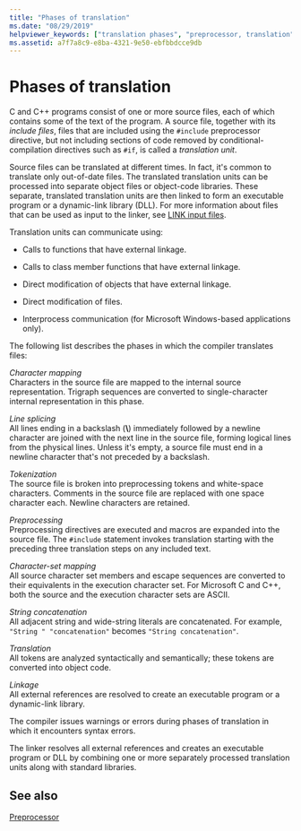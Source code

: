 ```yaml
---
title: "Phases of translation"
ms.date: "08/29/2019"
helpviewer_keywords: ["translation phases", "preprocessor, translation", "translation, compiler process", "preprocessor", "file translation [C++], compiler process", "files [C++], translation"]
ms.assetid: a7f7a8c9-e8ba-4321-9e50-ebfbbdcce9db
---
```

# Phases of translation

C and C++ programs consist of one or more source files, each of which contains some of the text of the program. A source file, together with its *include files*, files that are included using the `#include` preprocessor directive, but not including sections of code removed by conditional-compilation directives such as `#if`, is called a *translation unit*.

Source files can be translated at different times. In fact, it's common to translate only out-of-date files. The translated translation units can be processed into separate object files or object-code libraries. These separate, translated translation units are then linked to form an executable program or a dynamic-link library (DLL). For more information about files that can be used as input to the linker, see [LINK input files](../build/reference/link-input-files.md).

Translation units can communicate using:

- Calls to functions that have external linkage.

- Calls to class member functions that have external linkage.

- Direct modification of objects that have external linkage.

- Direct modification of files.

- Interprocess communication (for Microsoft Windows-based applications only).

The following list describes the phases in which the compiler translates files:

*Character mapping*\
Characters in the source file are mapped to the internal source representation. Trigraph sequences are converted to single-character internal representation in this phase.

*Line splicing*\
All lines ending in a backslash (**\\**) immediately followed by a newline character are joined with the next line in the source file, forming logical lines from the physical lines. Unless it's empty, a source file must end in a newline character that's not preceded by a backslash.

*Tokenization*\
The source file is broken into preprocessing tokens and white-space characters. Comments in the source file are replaced with one space character each. Newline characters are retained.

*Preprocessing*\
Preprocessing directives are executed and macros are expanded into the source file. The `#include` statement invokes translation starting with the preceding three translation steps on any included text.

*Character-set mapping*\
All source character set members and escape sequences are converted to their equivalents in the execution character set. For Microsoft C and C++, both the source and the execution character sets are ASCII.

*String concatenation*\
All adjacent string and wide-string literals are concatenated. For example, `"String " "concatenation"` becomes `"String concatenation"`.

*Translation*\
All tokens are analyzed syntactically and semantically; these tokens are converted into object code.

*Linkage*\
All external references are resolved to create an executable program or a dynamic-link library.

The compiler issues warnings or errors during phases of translation in which it encounters syntax errors.

The linker resolves all external references and creates an executable program or DLL by combining one or more separately processed translation units along with standard libraries.

## See also

[Preprocessor](../preprocessor/preprocessor.md)
